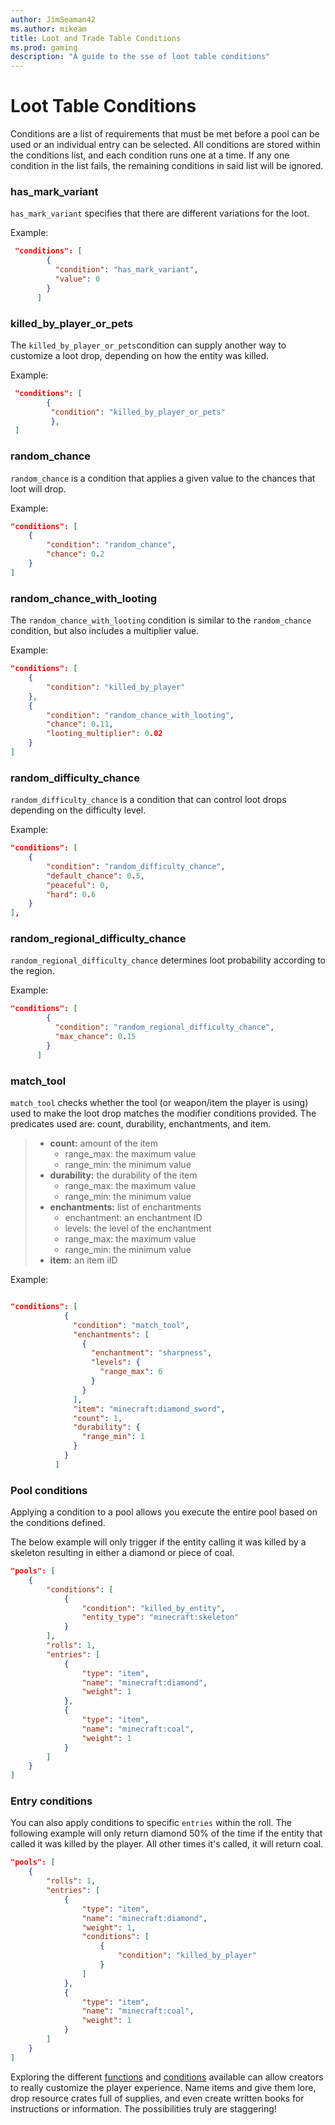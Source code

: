 ```yaml
---
author: JimSeaman42
ms.author: mikeam
title: Loot and Trade Table Conditions
ms.prod: gaming
description: "A guide to the sse of loot table conditions"
---
```


# Loot Table Conditions

Conditions are a list of requirements that must be met before a pool can be used or an individual entry can be selected. All conditions are stored within the conditions list, and each condition runs one at a time. If any one condition in the list fails, the remaining conditions in said list will be ignored.

### has_mark_variant

`has_mark_variant` specifies that there are different variations for the loot.

Example:

```json
 "conditions": [
        {
          "condition": "has_mark_variant",
          "value": 0
        }
      ]
```

### killed_by_player_or_pets

The `killed_by_player_or_pets`condition can supply another way to customize a loot drop, depending on how the entity was killed.

Example:

```json
 "conditions": [
        {
         "condition": "killed_by_player_or_pets"
         },
 ]
```

### random_chance

`random_chance` is a condition that applies a given value to the chances that loot will drop.

Example:

```json
"conditions": [
    {
        "condition": "random_chance",
        "chance": 0.2
    }
]
```

### random_chance_with_looting

The `random_chance_with_looting` condition is similar to the `random_chance` condition, but also includes a multiplier value.

Example:

```json
"conditions": [
    {
        "condition": "killed_by_player"
    },
    {
        "condition": "random_chance_with_looting",
        "chance": 0.11,
        "looting_multiplier": 0.02
    }
]
```

### random_difficulty_chance

`random_difficulty_chance` is a condition that can control loot drops depending on the difficulty level.

Example:

```json
"conditions": [
    {
        "condition": "random_difficulty_chance",
        "default_chance": 0.5,
        "peaceful": 0,
        "hard": 0.6
    }
],

```

### random_regional_difficulty_chance

`random_regional_difficulty_chance` determines loot probability according to the region.

Example:

```json
"conditions": [
        {
          "condition": "random_regional_difficulty_chance",
          "max_chance": 0.15
        }
      ]

```

### match_tool

`match_tool` checks whether the tool (or weapon/item the player is using) used to make the loot drop matches the modifier conditions provided.
The predicates used are: count, durability, enchantments, and item.

>- **count:** amount of the item
>   - range_max: the maximum value
>   - range_min: the minimum value
>- **durability:** the durability of the item
>   - range_max: the maximum value
>   - range_min: the minimum value
>- **enchantments:** list of enchantments
>   - enchantment: an enchantment ID
>   - levels: the level of the enchantment
>   - range_max: the maximum value
>   - range_min: the minimum value
>- **item:** an item iID  

Example:

```json

"conditions": [  
            {  
              "condition": "match_tool",  
              "enchantments": [  
                {  
                  "enchantment": "sharpness",  
                  "levels": {  
                    "range_max": 6  
                  }  
                }  
              ],  
              "item": "minecraft:diamond_sword",  
              "count": 1,  
              "durability": {  
                "range_min": 1  
              }  
            }  
          ]  
```

### Pool conditions

Applying a condition to a pool allows you execute the entire pool based on the conditions defined.

The below example will only trigger if the entity calling it was killed by a skeleton resulting in either a diamond or piece of coal.

```json
"pools": [
    {
        "conditions": [
            {
                "condition": "killed_by_entity",
                "entity_type": "minecraft:skeleton"
            }
        ],
        "rolls": 1,
        "entries": [
            {
                "type": "item",
                "name": "minecraft:diamond",
                "weight": 1
            },
            {
                "type": "item",
                "name": "minecraft:coal",
                "weight": 1
            }
        ]
    }
]
```

### Entry conditions

You can also apply conditions to specific `entries` within the roll. The following example will only return diamond 50% of the time if the entity that called it was killed by the player. All other times it's called, it will return coal.

```json
"pools": [
    {
        "rolls": 1,
        "entries": [
            {
                "type": "item",
                "name": "minecraft:diamond",
                "weight": 1,
                "conditions": [
                    {
                        "condition": "killed_by_player"
                    }
                ]
            },
            {
                "type": "item",
                "name": "minecraft:coal",
                "weight": 1
            }
        ]
    }
]
```

Exploring the different [functions](#functions-and-modifying-items) and [conditions](#conditions) available can allow creators to really customize the player experience. Name items and give them lore, drop resource crates full of supplies, and even create written books for instructions or information. The possibilities truly are staggering!